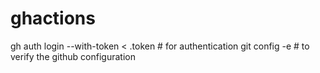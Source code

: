 # ghactions

gh auth login --with-token < .token  # for authentication
git config -e  #  to verify the github configuration 
